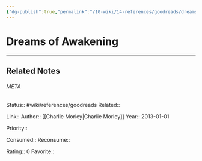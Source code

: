 ```yaml
---
{"dg-publish":true,"permalink":"/10-wiki/14-references/goodreads/dreams-of-awakening/"}
---
```


# Dreams of Awakening
---

## Related Notes




###### META
Status:: #wiki/references/goodreads
Related:: 

Link:: 
Author:: [[Charlie Morley\|Charlie Morley]]
Year:: 2013-01-01

Priority:: 

Consumed:: 
Reconsume:: 

Rating:: 0
Favorite:: 
